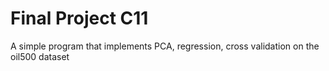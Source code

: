 # Final Project C11
 A simple program that implements PCA, regression, cross validation on the oil500 dataset

